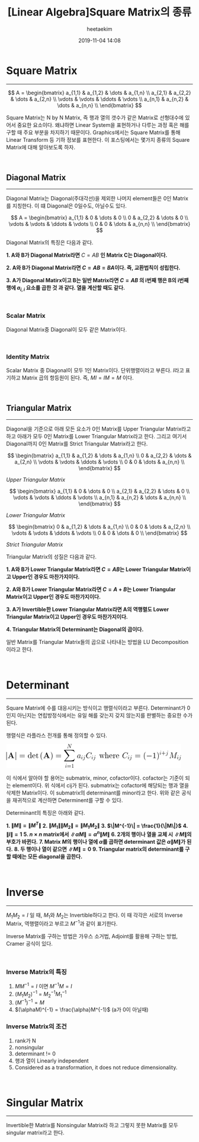 ﻿---
title: "[Linear Algebra]Square Matrix의 종류"
layout: post
date: 2019-11-04 14:08
image: /assets/images/markdown.jpg
headerImage: false
tag:
- Graphics
- Linear Algebra
- Square Matrix
category: blog
author: heetaekim
description: Square Matrix 종류
MathJax: true
---
# Square Matrix
----

$$
 A = 
 \begin{bmatrix} 
 a_{1,1}  &  a_{1,2}  & \dots  & a_{1,n} \\
 a_{2,1}  &  a_{2,2}  & \dots  & a_{2,n} \\ 
 \vdots   &  \vdots   & \ddots & \vdots \\ 
 a_{n,1}  &  a_{n,2}  & \dots  & a_{n,n} \\ 
 \end{bmatrix} 
 $$

Square Matrix는 N by N Matrix, 즉 행과 열의 갯수가 같은 Matrix로 선형대수에 있어서 중요한 요소이다. 왜냐하면 Linear System을 표현하거나 다루는 과정 혹은 해를 구할 때 주요 부분을 차지하기 때문이다. Graphics에서는 Square Matrix를 통해 Linear Transform 등 기하 정보를 표현한다. 이 포스팅에서는 몇가지 종류의 Square Matrix에 대해 알아보도록 하자.

&nbsp;&nbsp;&nbsp;&nbsp;
## Diagonal Matrix
----
Diagonal Matrix는 Diagonal(주대각선)을 제외한 나머지 element들은 0인 Matrix를 지칭한다. 이 떄 Diagonal은 0일수도, 아닐수도 있다. 

$$
 A = 
 \begin{bmatrix} 
 a_{1,1}  &  0  & \dots  & 0 \\
 0  &  a_{2,2}  & \dots  & 0 \\ 
 \vdots   &  \vdots   & \ddots & \vdots \\ 
 0  &  0  & \dots  & a_{n,n} \\ 
 \end{bmatrix} 
 $$

Diagonal Matrix의 특징은 다음과 같다.

**1. A와 B가 Diagonal Matrix라면** $C = AB$ **인 Matrix C는 Diagonal이다.**

**2. A와 B가 Diagonal Matrix라면 $C = AB = BA$이다. 즉, 교환법칙이 성립한다.**

**3. A가 Diagonal Matirx이고 B는 일반 Matrix라면 $C = AB$ 의 i번째 행은 B의 i번째 행에 $a_{i,i}$ 요소를 곱한 것 과 같다. 열을 계산할 때도 같다.**


&nbsp;&nbsp;&nbsp;&nbsp;

### Scalar Matrix
Diagonal Matrix중 Diagonal이 모두 같은 Matrix이다.

&nbsp;&nbsp;&nbsp;&nbsp;

### Identity Matrix
Scalar Matrix 중 Diagonal이 모두 1인 Matrix이다. 단위행렬이라고 부른다. $I$라고 표기하고 Matrix 곱의 항등원이 된다. 즉, $MI = IM = M$ 이다.

&nbsp;&nbsp;&nbsp;&nbsp;

## Triangular Matrix
----
Diagonal을 기준으로 아래 모든 요소가 0인 Matrix를 Upper Triangular Matrix라고 하고 아래가 모두 0인 Matrix를 Lower Triangular Matrix라고 한다. 그리고 여기서 Diagonal까지 0인 Matrix를 Strict Triangular Matrix라고 한다.

$$
 \begin{bmatrix} 
 a_{1,1}  &  a_{1,2}  & \dots  & a_{1,n} \\
 0  &  a_{2,2}  & \dots  & a_{2,n} \\ 
 \vdots   &  \vdots   & \ddots & \vdots \\ 
 0  &  0  & \dots  & a_{n,n} \\ 
 \end{bmatrix} 
 $$

_Upper Triangular Matrix_

 $$
 \begin{bmatrix} 
 a_{1,1}  &  0  & \dots  & 0 \\
 a_{2,1}  &  a_{2,2}  & \dots  & 0 \\ 
 \vdots   &  \vdots   & \ddots & \vdots \\ 
 a_{n,1}  &  a_{n,2}  & \dots  & a_{n,n} \\ 
 \end{bmatrix} 
 $$

_Lower Triangular Matrix_

$$
 \begin{bmatrix} 
 0  &  a_{1,2}  & \dots  & a_{1,n} \\
 0  &  0  & \dots  & a_{2,n} \\ 
 \vdots   &  \vdots   & \ddots & \vdots \\ 
 0  &  0  & \dots  & 0 \\ 
 \end{bmatrix} 
 $$

_Strict Triangular Matrix_

Triangular Matrix의 성질은 다음과 같다.

**1. A와 B가 Lower Triangular Matrix라면 $C = AB$는 Lower Triangular Matrix이고 Upper인 경우도 마찬가지이다.**

**2. A와 B가 Lower Triangular Matrix라면 $C = A + B$는 Lower Triangular Matrix이고 Upper인 경우도 마찬가지이다.**

**3. A가 Invertible한 Lower Triangular Matrix라면 A의 역행렬도 Lower Triangular Matrix이고 Upper인 경우도 마찬가지이다.**

**4. Triangular Matrix의 Determinant는 Diagonal의 곱이다.**

일반 Matrix를 Triangular Matrix들의 곱으로 나타내는 방법을 LU Decomposition이라고 한다.

&nbsp;&nbsp;&nbsp;&nbsp;

# Determinant
----
Square Matrix에 수를 대응시키는 방식이고 행렬식이라고 부른다. Determinant가 0인지 아닌지는 연립방정식에서는 유일 해를 갖는지 갖지 않는지를 판별하는 중요한 수가 된다.

행렬식은 라플라스 전개를 통해 정의할 수 있다.

![라플라스 전개](/assets/images/post/2019-11-04-Square-Matrix/Determinant.jpg)

이 식에서 알아야 할 용어는 submatrix, minor, cofactor이다. cofactor는 기준이 되는 element이다. 위 식에서 cij가 된다. submatrix는 cofactor에 해당되는 행과 열을 삭제한 Matrix이다. 이 submatrix의 determinant를 minor라고 한다. 위와 같은 공식을 재귀적으로 계산하면 Determinent를 구할 수 있다.

Determinant의 특징은 아래와 같다.

**1. $\|M\| = \|M^{T}\|$**
**2. $\|M_{1}\|\|M_{2}\| = \|M_{1}M_{2}\|$**
**3. $\|M^{-1}\| = \frac{1}{\|M\|}$**
**4. $\|I\| = 1$**
**5. $n \times n$ matrix에서 $\|\alpha M\| = \alpha^{n}\|M\|$**
**6. 2개의 행이나 열을 교체 시 $\|M\|$의 부호가 바뀐다.**
**7. Matrix $M$의 행이나 열에 $\alpha$를 곱하면 determinant 값은 $\alpha\|M\|$가 된다.**
**8. 두 행이나 열이 같으면 $\|M\| = 0$**
**9. Triangular matrix의 determinant를 구할 때에는 모든 diagonal을 곱한다.**

&nbsp;&nbsp;&nbsp;&nbsp;

# Inverse
----
$M_{1}M_{2} = I$ 일 때, $M_{1}$와 $M_{2}$는 Invertible하다고 한다. 이 때 각각은 서로의 Inverse Matrix, 역행렬이라고 부르고 $M^{-1}$과 같이 표기한다.

Inverse Matrix를 구하는 방법은 가우스 소거법, Adjoint를 활용해 구하는 방법, Cramer 공식이 있다.

&nbsp;&nbsp;&nbsp;&nbsp;

### Inverse Matrix의 특징
1. $MM^{-1} = I$ 이면 $M^{-1}M = I$
2. $(M_{1}M_{2})^{-1}$ = $M_{2}^{-1}M_{1}^{-1}$
3. $(M^{-1})^{-1} = M$
4. $(\alphaM)^{-1} = \frac{\alpha}M^{-1}$ (a가 0이 아닐때)


### Inverse Matrix의 조건
1. rank가 N
2. nonsingular
3. determinant != 0
4. 행과 열이 Linearly independent
5. Considered as a transformation, it does not reduce dimensionality.


&nbsp;&nbsp;&nbsp;&nbsp;

# Singular Matrix
----
Invertible한 Matrix를 Nonsingular Matrix라 하고 그렇지 못한 Matrix를 모두 singular matrix라고 한다.